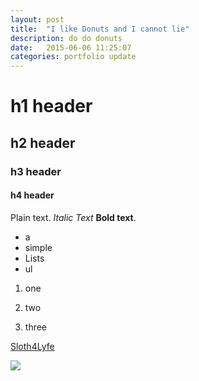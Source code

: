 ```yaml
---
layout: post
title:  "I like Donuts and I cannot lie"
description: do do donuts
date:   2015-06-06 11:25:07
categories: portfolio update
---
```


<!-- ## Welcome to your portfolio!

Add some *content* and **awesomeness** using `markdown`! -->

# h1 header

## h2 header

### h3 header

#### h4 header

Plain text. *Italic Text* **Bold text**.

- a
- simple
- Lists
- ul

1. one

2. two

3. three

<a href="http://www.chasing-tail.com/">Sloth4Lyfe</a>

<img src="http://blogs.discovery.com/.a/6a00d8341bf67c53ef01a3fd1f3212970b-pi">
